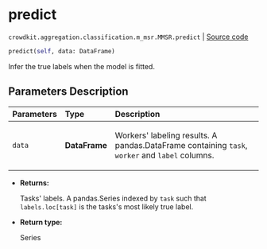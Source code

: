 # predict
`crowdkit.aggregation.classification.m_msr.MMSR.predict` | [Source code](https://github.com/Toloka/crowd-kit/blob/v1.1.0.rc4/crowdkit/aggregation/classification/m_msr.py#L111)

```python
predict(self, data: DataFrame)
```

Infer the true labels when the model is fitted.

## Parameters Description

| Parameters | Type | Description |
| :----------| :----| :-----------|
`data`|**DataFrame**|<p>Workers&#x27; labeling results. A pandas.DataFrame containing `task`, `worker` and `label` columns.</p>

* **Returns:**

  Tasks' labels.
A pandas.Series indexed by `task` such that `labels.loc[task]`
is the tasks's most likely true label.

* **Return type:**

  Series
